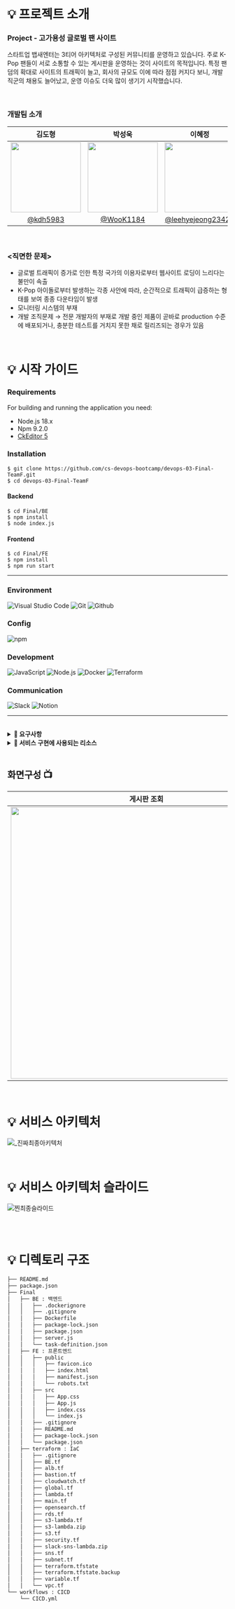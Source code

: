 # 💡 프로젝트 소개

<h3>Project - 고가용성 글로벌 팬 사이트</h3>

스타트업 뱁새엔터는 3티어 아키텍처로 구성된 커뮤니티를 운영하고 있습니다. 주로 K-Pop 팬들이 서로 소통할 수 있는 게시판을 운영하는 것이 사이트의 목적입니다.
특정 팬덤의 확대로 사이트의 트래픽이 늘고, 회사의 규모도 이에 따라 점점 커지다 보니, 개발 직군의 채용도 늘어났고, 운영 이슈도 더욱 많이 생기기 시작했습니다.


<br>

<h3> 개발팀 소개 </h3>
  
|      김도형       |          박성욱         |       이혜정        |       진유록        |       최우람      |                                                                                            
| :--------------------------: | :--------------------------: | :--------------------------: | :--------------------------: | :--------------------------: |
| <image width="160px" src="https://user-images.githubusercontent.com/119159558/227075769-378c58ac-82ff-49c8-a20d-0a22120f539e.png"/> | <image width="160px" src="https://user-images.githubusercontent.com/119159558/227076242-6e802ef4-4f4e-48f0-8a8a-aa5f4ebdb8b8.png"/> | <image width="160px" src="https://user-images.githubusercontent.com/119159558/227076363-f2a67940-90c3-41de-abdf-4c2a0313212b.png"/> | <image width="160px" src="https://user-images.githubusercontent.com/119159558/227076449-e586846c-440d-4f42-88e4-c743ef2ec39e.png"/> | <image width="160px" src="https://user-images.githubusercontent.com/119159558/227076534-4f71a8d8-7bf8-485e-ae30-a941e640624c.png"/> |
| [@kdh5983](https://github.com/kdh5983) | [@WooK1184](https://github.com/WooK1184) | [@leehyejeong23421](https://github.com/leehyejeong23421) | [@2undaunted](https://github.com/2undaunted) | [@wooov](https://github.com/wooov) |

<br>
<h3><직면한 문제></h3>

 - 글로벌 트래픽이 증가로 인한 특정 국가의 이용자로부터 웹사이트 로딩이 느리다는 불만이 속출
 - K-Pop 아이돌로부터 발생하는 각종 사안에 따라, 순간적으로 트래픽이 급증하는 형태를 보여 종종 다운타임이 발생
 - 모니터링 시스템의 부재
 - 개발 조직문제 → 전문 개발자의 부재로 개발 중인 제품이 곧바로 production 수준에 배포되거나, 충분한 테스트를 거치지 못한 채로 릴리즈되는 경우가 있음

<br>

# 💡 시작 가이드
###
<h3>Requirements</h3>
For building and running the application you need:
 
 - Node.js 18.x
 - Npm 9.2.0
 - [CkEditor 5](https://ckeditor.com/docs/ckeditor5/latest/installation/frameworks/react.html)
 
<h3>Installation</h3>

```
$ git clone https://github.com/cs-devops-bootcamp/devops-03-Final-TeamF.git
$ cd devops-03-Final-TeamF
```
#### Backend
```
$ cd Final/BE
$ npm install
$ node index.js 
```

#### Frontend
```
$ cd Final/FE
$ npm install 
$ npm run start
```
---
### Environment
![Visual Studio Code](https://img.shields.io/badge/Visual%20Studio%20Code-007ACC?style=for-the-badge&logo=Visual%20Studio%20Code&logoColor=white)
![Git](https://img.shields.io/badge/Git-F05032?style=for-the-badge&logo=Git&logoColor=white)
![Github](https://img.shields.io/badge/GitHub-181717?style=for-the-badge&logo=GitHub&logoColor=white)             

### Config
![npm](https://img.shields.io/badge/npm-CB3837?style=for-the-badge&logo=npm&logoColor=white)        

### Development
![JavaScript](https://img.shields.io/badge/JavaScript-F7DF1E?style=for-the-badge&logo=Javascript&logoColor=white)
![Node.js](https://img.shields.io/badge/Node.js-339933?style=for-the-badge&logo=Node.js&logoColor=white)
![Docker](https://img.shields.io/badge/Docker-2496ED?style=for-the-badge&logo=Docker&logoColor=white)
![Terraform](https://img.shields.io/badge/Terraform-7B42BC?style=for-the-badge&logo=Terraform&logoColor=whtie)

### Communication
![Slack](https://img.shields.io/badge/Slack-4A154B?style=for-the-badge&logo=Slack&logoColor=white)
![Notion](https://img.shields.io/badge/Notion-000000?style=for-the-badge&logo=Notion&logoColor=white)
 
---

<br>
<details>
    <summary><strong>📍 요구사항 </strong></summary>
   <br>
   
   요구사항 | *
   -- | --
   CRUD 기능을 포함한 간단한 3티어 REST API | - 회원 가입 <br/>- 로그인 <br/>- 게시글 읽기,쓰기
   CI/CD 파이프라인을 만들고, dev/staging/production 수준을 구분 및 릴리즈 정책 생성 | git branch 및 릴리즈 여부에 따라 <br/> dev/staging/production 수준 분리
   서버 및 데이터베이스의 고가용성 달성 및 순간적인 트래픽 증가 대응 | 
   모니터링 시스템을 구축 또는 CloudWatch 대시보드를 통해 모니터링 | 
   모든 서버는 컨테이너 환경에서 구현 | 
   서버 및 데이터베이스는 AZ 단위의 가용성 확보 | 
   순간적인 트래픽 증가에 대응 | - 주로 국가별 트래픽 및 응답시간 확인 <br/> - 글로벌 트래픽 대응을 위한 방안 제시
   기본적인 보안 요구 사항 충족 | - 서브넷 분리
   IaC화 진행 | 
   CDN의 효과 증명 | 

   

   <br>


</details>


<details>
    <summary><strong>📍 서비스 구현에 사용되는 리소스 </strong></summary>
OS - Ubuntu
Web Server - Nginx

**AWS Cloud**

Network
>Internet Gateway
  ELB
  NAT gateway
  ASG

Container Service
  >ECS (Fargate)
    - ECR

Database
  >RDS Aurora

Storage
  > S3
     - Bucket

Monitering tool
  >CloudWatch
     - alarm
    AWS OpenSearch

Performance test tool
  >k6

CDN & Domain service
  >Cloud front
    route53

Security
  >AWS Shield
    AWS WAF
    AWS Firewall manager
    ASM

External Services
>Slack
  Kibana
  Github Action

Other Service
> Lambda
   SNS
   SQS

<br>
</details>

<br>

## 화면구성 📺
| 게시판 조회 | 게시판 입력 |
| :--------------------------------------------: | :--------------------------------------------: |
| <image width="620" src="https://user-images.githubusercontent.com/119159558/227081039-4d727b7e-4dbf-4357-9199-d4d9238a1cfb.png"/> | <image width="620" src="https://user-images.githubusercontent.com/119159558/227081274-a44b58c5-1e54-4b23-9b1b-f795f51563bc.png"/> |
<br>

# 💡 서비스 아키텍처
![_진짜최종아키텍처](https://user-images.githubusercontent.com/119268657/227091328-fa1f864d-b672-4068-8fe2-2be2d282f349.png)

<br>

# 💡 서비스 아키텍처 슬라이드
![찐최종슬라이드](https://user-images.githubusercontent.com/119268657/227088861-10b59705-4eb3-49a3-a7c3-e6396f5445a9.png)



<br>

<br>



# 💡 디렉토리 구조

``` bash
├── README.md
├── package.json
├── Final 
│   ├── BE : 백엔드
│   │   ├── .dockerignore
│   │   ├── .gitignore
│   │   ├── Dockerfile
│   │   ├── package-lock.json
│   │   ├── package.json
│   │   ├── server.js
│   │   └── task-definition.json
│   ├── FE : 프론트엔드
│   │   ├── public
│   │   │   ├── favicon.ico
│   │   │   ├── index.html
│   │   │   ├── manifest.json
│   │   │   └── robots.txt
│   │   ├── src
│   │   │   ├── App.css
│   │   │   ├── App.js
│   │   │   ├── index.css
│   │   │   └── index.js
│   │   ├── .gitignore
│   │   ├── README.md
│   │   ├── package-lock.json
│   │   └── package.json
│   ├── terraform : IaC
│   │   ├── .gitignore
│   │   ├── BE.tf 
│   │   ├── alb.tf
│   │   ├── bastion.tf 
│   │   ├── cloudwatch.tf
│   │   ├── global.tf
│   │   ├── lambda.tf
│   │   ├── main.tf
│   │   ├── opensearch.tf
│   │   ├── rds.tf
│   │   ├── s3-lambda.tf
│   │   ├── s3-lambda.zip
│   │   ├── s3.tf
│   │   ├── security.tf
│   │   ├── slack-sns-lambda.zip
│   │   ├── sns.tf
│   │   ├── subnet.tf
│   │   ├── terraform.tfstate
│   │   ├── terraform.tfstate.backup
│   │   ├── variable.tf 
│   │   └── vpc.tf
└── workflows : CICD
    └── CICD.yml
```


<br>

